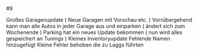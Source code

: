 
#9

Großes Garagenupdate ( Neue Garagen mit Vorschau etc. )
Vorrübergehend kann man alle Autos in jeder Garage aus und einparken ( ändert sich zum Wochenende )
Parking hat ein neues Update bekommen ( nun wird alles gespeichert an Tunings )
Kleines Inventoryupdate
Fehlende Namen hinzugefügt
Kleine Fehler behoben die zu Laggs führten
